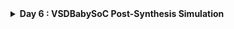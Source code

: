 <details>
  <Summary><strong> Day 6 : VSDBabySoC Post-Synthesis Simulation</strong></summary>

## 📚 Contents
- [Introduction](#introduction)
- [Synthesis using Yosys](#synthesis-using-yosys)
- [Post-Synthesis Simulation](#post-synthesis-simulation)
- [Comparing Pre-Synthesis and Post-Synthesis Output](#comparing-pre-synthesis-and-post-synthesis-output)


## Introduction
- Post-synthesis simulation is an essential step in the digital design flow where we verify the functionality and timing of the design after synthesis. While pre-synthesis simulation checks the RTL code for logical correctness, post-synthesis simulation ensures that the synthesized gate-level netlist still behaves as intended.

- In this stage, the RTL is already transformed into a netlist composed of logic gates mapped to a specific technology library. Simulating this netlist helps identify:
  - Functional consistency: Confirms that synthesis has not altered the design's intended behavior.
  - Timing characteristics: Includes realistic gate delays to check for potential timing issues.
  - Synthesis-induced issues: Detects problems like glitches, race conditions, or unintended latches that might not appear in RTL simulation.

- For the VSDBabySoC design, we perform synthesis using Yosys to generate the gate-level netlist, and then simulate this netlist using a same testbench. The goal is to compare the post-synthesis simulation output with the pre-synthesis results. If both match, it validates that the design's logic and functionality are preserved through the synthesis process.

- This step is critical for catching low-level issues early and ensuring the design is ready for downstream physical implementation.

## Synthesis using Yosys

The following cp commands copy essential header files from the src/include directory into the working directory. These include:
  - sp_verilog.vh – contains Verilog definitions and macros
  - sandpiper.vh – holds integration-related definitions for SandPiper
  - sandpiper_gen.vh – may include auto-generated or tool-generated parameters

```bash
cd ~/VLSI/VSDBabySoC/
cp -r src/include/sp_verilog.vh .
cp -r src/include/sandpiper.vh .
cp -r src/include/sandpiper_gen.vh .
```

```bash
sdudigani@sdudigani-VirtualBox:~/VLSI/VSDBabySoC$ c
total 100K
-rw-rw-r--  1 sdudigani sdudigani  12K May 24 22:31 LICENSE
-rw-rw-r--  1 sdudigani sdudigani  49K May 24 22:31 README.md
-rw-rw-r--  1 sdudigani sdudigani 6.5K May 24 22:31 Makefile
drwxrwxr-x  2 sdudigani sdudigani 4.0K May 24 22:31 images
drwxrwxr-x 11 sdudigani sdudigani 4.0K May 24 22:31 src
drwxrwxr-x  5 sdudigani sdudigani 4.0K May 24 22:40 sd_env
drwxrwxr-x  4 sdudigani sdudigani 4.0K May 27 11:45 output
-rw-rw-r--  1 sdudigani sdudigani 2.4K May 27 12:02 sp_verilog.vh
-rw-rw-r--  1 sdudigani sdudigani 2.6K May 27 12:02 sandpiper.vh
-rw-rw-r--  1 sdudigani sdudigani  164 May 27 12:03 sandpiper_gen.vh
```

#### ✅ Step 1: Load the Top-Level Design and Supporting Modules
- Launch the Yosys synthesis tool from your working directory.
  ```bash
  cd ~/VLSI/VSDBabySoC/
  yosys
  ```
![Alt Text](images/1_invoke_yosys.png)
  
- Read the main vsdbabysoc.v RTL file into the Yosys environment.
  ```bash
   yosys> read_verilog src/module/vsdbabysoc.v
  ```

![Alt Text](images/2_read_verilog.png)

- Read the rvmyth.v file with the include path using -I option.
  ```bash
  yosys> read_verilog -I ~/VLSI/VSDBabySoC/src/include/ ~/VLSI/VSDBabySoC/src/module/rvmyth.v
  ```
![Alt Text](images/3_read_verilog_rvmyth.png)

- Read the clk_gate.v file with the include path using -I option.
  ```bash
  yosys> read_verilog -I ~/VLSI/VSDBabySoC/src/include/ ~/VLSI/VSDBabySoC/src/module/clk_gate.v
  ```
![Alt Text](images/4_read_verilog_clk_gate.png)

#### ✅ Step 2: Load the Liberty Files for Synthesis
Inside the same Yosys shell, run:
```bash
yosys> read_liberty -lib ~/VLSI/VSDBabySoC/src/lib/avsdpll.lib 
yosys> read_liberty -lib ~/VLSI/VSDBabySoC/src/lib/avsddac.lib 
yosys> read_liberty -lib ~/VLSI/VSDBabySoC/src/lib/sky130_fd_sc_hd__tt_025C_1v80.lib
```

![Alt Text](images/5_read_liberty.png)

#### ✅ Step 3: Run Synthesis Targeting vsdbabysoc
```bash
yosys> synth -top vsdbabysoc
```

![Alt Text](images/6_synth.png)
![Alt Text](images/7_synth.png)
![Alt Text](images/8_synth.png)
![Alt Text](images/9_synth.png)

#### ✅ Step 4: Map D Flip-Flops to Standard Cells
```bash
yosys> dfflibmap -liberty ~/VLSI/VSDBabySoC/src/lib/sky130_fd_sc_hd__tt_025C_1v80.lib
```
![Alt Text](images/10_dff_map.png)

#### ✅ Step 5: Perform Optimization and Technology Mapping
```bash
yosys> opt
yosys> abc -liberty ~/VLSI/VSDBabySoC/src/lib/sky130_fd_sc_hd__tt_025C_1v80.lib -script +strash;scorr;ifraig;retime;{D};strash;dch,-f;map,-M,1,{D}
```
![Alt Text](images/11_opt.png)
![Alt Text](images/12_abc.png)

#### ✅ Step 6: Perform Final Clean-Up and Renaming
```bash
yosys> flatten
yosys> setundef -zero
yosys> clean -purge
yosys> rename -enumerate
```
![Alt Text](images/13_cleanup_renaming.png)

#### ✅ Step 7: Check Statistics

```bash
yosys> stat

13. Printing statistics.

=== vsdbabysoc ===

   Number of wires:               4736
   Number of wire bits:           6210
   Number of public wires:        4736
   Number of public wire bits:    6210
   Number of ports:                  7
   Number of port bits:              7
   Number of memories:               0
   Number of memory bits:            0
   Number of processes:              0
   Number of cells:               5920
     $scopeinfo                      8
     avsddac                         1
     avsdpll                         1
     sky130_fd_sc_hd__a2111oi_0     10
     sky130_fd_sc_hd__a211o_2        1
     sky130_fd_sc_hd__a211oi_1      26
     sky130_fd_sc_hd__a21boi_0       4
     sky130_fd_sc_hd__a21o_2         1
     sky130_fd_sc_hd__a21oi_1      672
     sky130_fd_sc_hd__a221o_2        1
     sky130_fd_sc_hd__a221oi_1     163
     sky130_fd_sc_hd__a22o_2         4
     sky130_fd_sc_hd__a22oi_1      123
     sky130_fd_sc_hd__a311oi_1       4
     sky130_fd_sc_hd__a31o_2         1
     sky130_fd_sc_hd__a31oi_1      344
     sky130_fd_sc_hd__a32oi_1        2
     sky130_fd_sc_hd__a41oi_1       26
     sky130_fd_sc_hd__and2_2        12
     sky130_fd_sc_hd__and3_2         1
     sky130_fd_sc_hd__clkinv_1     597
     sky130_fd_sc_hd__dfxtp_1     1144
     sky130_fd_sc_hd__lpflow_inputiso0p_1      1
     sky130_fd_sc_hd__mux2i_1       12
     sky130_fd_sc_hd__nand2_1      839
     sky130_fd_sc_hd__nand3_1      249
     sky130_fd_sc_hd__nand3b_1       1
     sky130_fd_sc_hd__nand4_1       41
     sky130_fd_sc_hd__nor2_1       403
     sky130_fd_sc_hd__nor3_1        35
     sky130_fd_sc_hd__nor4_1         2
     sky130_fd_sc_hd__o2111ai_1     20
     sky130_fd_sc_hd__o211a_1        1
     sky130_fd_sc_hd__o211ai_1      49
     sky130_fd_sc_hd__o21a_1         6
     sky130_fd_sc_hd__o21ai_0      866
     sky130_fd_sc_hd__o21ba_2        1
     sky130_fd_sc_hd__o21bai_1      18
     sky130_fd_sc_hd__o221a_2        1
     sky130_fd_sc_hd__o221ai_1       7
     sky130_fd_sc_hd__o22ai_1      155
     sky130_fd_sc_hd__o2bb2ai_1      1
     sky130_fd_sc_hd__o311ai_0       2
     sky130_fd_sc_hd__o31ai_1        3
     sky130_fd_sc_hd__o32ai_1        1
     sky130_fd_sc_hd__o41ai_1        1
     sky130_fd_sc_hd__or2_2         12
     sky130_fd_sc_hd__or3_2          1
     sky130_fd_sc_hd__or4_2          1
     sky130_fd_sc_hd__xnor2_1       13
     sky130_fd_sc_hd__xor2_1        32
yosys> 
```

#### ✅ Step 8: Write the Synthesized Netlist
```bash
yosys> write_verilog -noattr ~/VLSI/VSDBabySoC/output/post_synth_sim/vsdbabysoc.synth.v
```
![Alt Text](images/14_write_verilog.png)

## Post-Synthesis Simulation
#### ✅ Step 1: Compile the Testbench
- Before running the iverilog command, copy the necessary standard cell and primitive models: These files must be present in the same directory as the testbench (src/module) to resolve all module references during compilation.
  ```bash
  cd ~/VLSI/VSDBabySoC/src/module
  cp -r ~/VLSI/sky130RTLDesignAndSynthesisWorkshop/my_lib/verilog_model/sky130_fd_sc_hd.v .
  cp -r ~/VLSI/sky130RTLDesignAndSynthesisWorkshop/my_lib/verilog_model/primitives.v .
  ```

- Run the following `iverilog` command to compile the testbench:
  ```bash
  cd ~/VLSI/VSDBabySoC/
  iverilog -o /home/sdudigani/VLSI/VSDBabySoC/output/post_synth_sim/post_synth_sim.out -DPOST_SYNTH_SIM -DFUNCTIONAL -DUNIT_DELAY=#1 -I /home/sdudigani/VLSI/VSDBabySoC/src/include -I /home/sdudigani/VLSI/VSDBabySoC/src/module /home/sdudigani/VLSI/VSDBabySoC/src/module/testbench.v
  ```
![Alt Text](images/17_compile_tb.png)
##### Note:
You may encounter following errors:

<strong> 🔴 Error 1:</strong>

```bash
sdudigani@sdudigani-VirtualBox:~/VLSI/VSDBabySoC$ iverilog -o /home/sdudigani/VLSI/VSDBabySoC/output/post_synth_sim/post_synth_sim.out -DPOST_SYNTH_SIM -DFUNCTIONAL -DUNIT_DELAY=#1 -I /home/sdudigani/VLSI/VSDBabySoC/src/include -I /home/sdudigani/VLSI/VSDBabySoC/src/module /home/sdudigani/VLSI/VSDBabySoC/src/module/testbench.v
/home/sdudigani/VLSI/VSDBabySoC/src/module/testbench.v:10: Include file vsdbabysoc.synth.v not found
No top level modules, and no -s option.
```

![Alt Text](images/error_1_include_file_vsdbabusoc_synth_not_found.png)

<strong> 🟢 To resolve this error copy the vsdbabysoc.synth.v from output/post_synth_sim directory to src/module directory</strong> 
  
![Alt Text](images/error_1_sol.png)

<strong> 🔴 Error 2:</strong>

```bash
sdudigani@sdudigani-VirtualBox:~/VLSI/VSDBabySoC$ iverilog -o /home/sdudigani/VLSI/VSDBabySoC/output/post_synth_sim/post_synth_sim.out -DPOST_SYNTH_SIM -DFUNCTIONAL -DUNIT_DELAY=#1 -I /home/sdudigani/VLSI/VSDBabySoC/src/include -I /home/sdudigani/VLSI/VSDBabySoC/src/module /home/sdudigani/VLSI/VSDBabySoC/src/module/testbench.v
/home/sdudigani/VLSI/VSDBabySoC/src/module/sky130_fd_sc_hd.v:74452: syntax error
I give up.
```

![Alt Text](images/error_2_i_give_up.png)

<strong> 🟢 To resolve this: Update the syntax in the file sky130_fd_sc_hd.v at or around line 74452.</strong>
<strong> As shown in the images below change:</strong>
```bash
`endif SKY130_FD_SC_HD__LPFLOW_BLEEDER_FUNCTIONAL_V
```

![Alt Text](images/16_sky130_fd_sc_hd_dot_v.png)

<strong> To:</strong>
```bash
`endif //SKY130_FD_SC_HD__LPFLOW_BLEEDER_FUNCTIONAL_V
```

![Alt Text](images/error_2_sol.png)

#### ✅ Step 2: Navigate to the Post-Synthesis Simulation Output Directory
```bash
cd output/post_synth_sim/
```
#### ✅ Step 3: Run the Simulation
```bash
./post_synth_sim.out
```
![Alt Text](images/18_run_simulation.png)
#### ✅ Step 4: View the Waveforms in GTKWave
```bash
gtkwave post_synth_sim.vcd
```
![Alt Text](images/19_post_synth_sim_output.png)

### Comparing Pre-Synthesis and Post-Synthesis Output
#### Pre-Synthesis Simulation Waveform
![Alt Text](images/2.png)

#### Post-Synthesis Simulation Waveform
![Alt Text](images/19_post_synth_sim_output.png)

<strong> Observation:</strong> The outputs of the post-synthesis simulation matched the pre-synthesis simulation waveforms, confirming that the synthesized design maintained the intended functionality of the RTL code.

</details>
